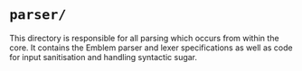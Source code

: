 # `parser/`

This directory is responsible for all parsing which occurs from within the core.
It contains the Emblem parser and lexer specifications as well as code for input sanitisation and handling syntactic sugar.
